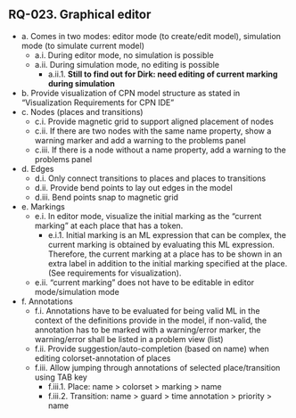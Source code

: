 ## RQ-023. Graphical editor
- a. Comes in two modes: editor mode (to create/edit model), simulation mode (to simulate current model)
  - a.i. During editor mode, no simulation is possible
  - a.ii. During simulation mode, no editing is possible
    - a.ii.1. **Still to find out for Dirk: need editing of current marking during simulation**
- b. Provide visualization of CPN model structure as stated in “Visualization Requirements for CPN IDE”
- c. Nodes (places and transitions)
  - c.i. Provide magnetic grid to support aligned placement of nodes
  - c.ii. If there are two nodes with the same name property, show a warning marker and add a warning to the problems panel
  - c.iii. If there is a node without a name property, add a warning to the problems panel
- d. Edges
  - d.i. Only connect transitions to places and places to transitions
  - d.ii. Provide bend points to lay out edges in the model
  - d.iii. Bend points snap to magnetic grid
- e. Markings
  - e.i. In editor mode, visualize the initial marking as the “current marking” at each place that has a token.
    - e.i.1. Initial marking is an ML expression that can be complex, the current marking is obtained by evaluating this ML expression. Therefore, the current marking at a place has to be shown in an extra label in addition to the initial marking specified at the place. (See requirements for visualization).
  - e.ii. “current marking” does not have to be editable in editor mode/simulation mode 
- f. Annotations
  - f.i. Annotations have to be evaluated for being valid ML in the context of the definitions provide in the model, if non-valid, the annotation has to be marked with a warning/error marker, the warning/error shall be listed in a problem view (list)
  - f.ii. Provide suggestion/auto-completion (based on name) when editing colorset-annotation of places
  - f.iii. Allow jumping through annotations of selected place/transition using TAB key
    - f.iii.1. Place: name > colorset > marking > name
    - f.iii.2. Transition: name > guard > time annotation > priority > name